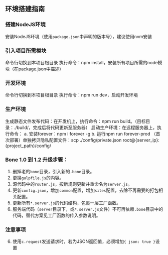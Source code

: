 ## 环境搭建指南

### 搭建NodeJS环境
安装NodeJS环境（使用`package.json`中声明的版本号），建议使用nvm安装

### 引入项目所需模块
命令行切换到本项目根目录
执行命令：npm install，安装所有项目所需的node模块（在package.json中描述）

### 开发环境
命令行切换到本项目根目录
执行命令：npm run dev，启动开发环境

### 生产环境
生成静态文件发布代码：在开发机上，执行命令：npm run build。（目标目录：./build/，完成后将代码更新至服务器）
启动生产环境：在远程服务器上，执行命令： a. 安装forever：npm i forever -g b. 运行npm run forever-prod
（首次部署）单独拷贝隐私配置文件：scp ./config/private.json root@{server_ip}:{project_path}/config/


### Bone 1.0 到 1.2 升级步骤：
1. 删掉老的`bone`目录，引入新的`.bone`目录。
2. 更换`gulpfile.js`的内容。
3. 源代码中的`router.js`，按新规则更新并重命名为`server.js`。
4. 更新`config.json`，增加`common`配置，增加`sites`配置，去除不再需要的打包相关配置。
5. 更新所有`*.server.js`的代码结构，包裹一层工厂函数。
6. 服务端代码（`server`目录下，或`*.server.js`文件）不可再依赖`.bone`目录中的代码，替代方案见工厂函数的传入参数说明。

### 注意事项
6. 使用`c.request`发送请求时，若为JSON返回值，必须增加`{ json: true }`设置
